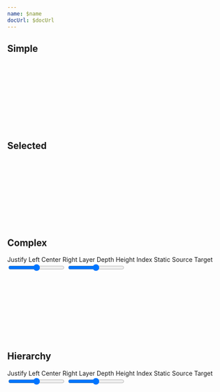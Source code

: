 ```yaml
---
name: $name
docUrl: $docUrl
---
```


<script lang="ts">
	import { scaleTime, scaleSequential } from 'd3-scale';
	import { hierarchy } from 'd3-hierarchy';
	import { interpolateCool } from 'd3-scale-chromatic';
	import { extent } from 'd3-array';
	import { format } from 'date-fns';

	import { Field, ToggleGroup, ToggleOption } from 'svelte-ux';
	import { formatDate, PeriodType } from 'svelte-ux/utils/date';

	import Chart, { Svg } from '$lib/components/Chart.svelte';
	import Group from '$lib/components/Group.svelte';
	import Link from '$lib/components/Link.svelte';
	import Rect from '$lib/components/Rect.svelte';
	import Sankey from '$lib/components/Sankey.svelte';
	import Text from '$lib/components/Text.svelte';

	import Preview from '$lib/docs/Preview.svelte';

	import { simpleData, complexData, greenhouse } from '../_data/graph';
	import { complexData as hierarchyComplexData } from '../_data/hierarchy'
	import { graphFromHierarchy, graphFromNode } from '$lib/utils/graph';

	const colorScale = scaleSequential(interpolateCool)
	
	let highlightLinkIndexes = [];
	let nodeAlign = 'justify';
	let nodePadding = 4;
	let nodeWidth = 10;
	let nodeColorBy = 'layer';
	let linkColorBy = 'static';

	$: linkOpacity = linkColorBy === 'static' ? 
	{
		default: 0.1,
		hover: 0.1,
		other: 0.01,
	} : {
		default: 0.2,
		hover: 0.2,
		other: 0.01,
	};

	const complexDataHierarchy = hierarchy(hierarchyComplexData)
		.sum((d) => d.value)
		.sort((a, b) => b.value - a.value);

	$: hierarchyGraph = graphFromHierarchy(complexDataHierarchy);

	let selectedNode = null
	$: selectedNode && console.log(graphFromNode(selectedNode))
</script>

## Simple

<Preview>
	<div class="h-[400px] p-4 border rounded">
		<Chart data={simpleData}>
			<Svg>
				<Sankey nodeId={d => d.id} let:links let:nodes>
					{#each links as link}
						<Link sankey data={link} stroke="#ddd" stroke-opacity={0.5} stroke-width={link.width} />
					{/each}
					{#each nodes as node (node.id)}
						{@const nodeWidth = node.x1 - node.x0}
						{@const nodeHeight = node.y1 - node.y0}
						<Group x={node.x0} y={node.y0}>
							<Rect
								width={nodeWidth}
								height={nodeHeight}
								class="fill-blue-500"
							/>
							<Text
								value={node.id}
								x={node.height === 0 ? -4 : nodeWidth + 4}
								y={nodeHeight / 2}
								textAnchor={node.height === 0 ? 'end' : 'start'}
								verticalAnchor="middle"
							/>
						</Group>
					{/each}
				</Sankey>
			</Svg>
		</Chart>
	</div>
</Preview>

## Selected

<Preview>
	<div class="h-[600px] p-4 border rounded">
		<Chart data={selectedNode ? graphFromNode(selectedNode) : greenhouse}>
			<Svg>
				<Sankey nodeId={d => d.name} nodeWidth={8} let:links let:nodes>
    				{#each links as link (link.source.name + '-' + link.target.name)}
    					<Link sankey data={link} stroke="#ddd" stroke-opacity={0.5} stroke-width={link.width} tweened />
    				{/each}
    				{#each nodes as node (node.name)}
    					{@const nodeWidth = node.x1 - node.x0}
    					{@const nodeHeight = node.y1 - node.y0}
    					<Group x={node.x0} y={node.y0} tweened on:click={() => {
								selectedNode = (node === selectedNode || node.sourceLinks.length === 0) ? null : node}}>
    						<Rect
    							width={nodeWidth}
    							height={nodeHeight}
    							class="fill-blue-500"
									tweened
    						/>
    						<Text
    							value={node.name}
    							x={node.height === 0 ? -4 : nodeWidth + 4}
    							y={nodeHeight / 2}
    							textAnchor={node.height === 0 ? 'end' : 'start'}
    							verticalAnchor="middle"
    						/>
    					</Group>
    				{/each}
    			</Sankey>
    		</Svg>
    	</Chart>
    </div>
</Preview>

## Complex

<div class="grid grid-flow-col gap-4 mb-4">
	<Field label="Align">
		<ToggleGroup bind:value={nodeAlign} contained classes={{ root: 'w-full', options: 'w-full' }}>
			<ToggleOption value="justify">Justify</ToggleOption>
			<ToggleOption value="left">Left</ToggleOption>
			<ToggleOption value="center">Center</ToggleOption>
			<ToggleOption value="right">Right</ToggleOption>
		</ToggleGroup>
	</Field>
	<Field label="Node Color">
		<ToggleGroup bind:value={nodeColorBy} contained classes={{ root: 'w-full', options: 'w-full' }}>
			<ToggleOption value="layer">Layer</ToggleOption>
			<ToggleOption value="depth">Depth</ToggleOption>
			<ToggleOption value="height">Height</ToggleOption>
			<ToggleOption value="index">Index</ToggleOption>
		</ToggleGroup>
	</Field>
	<Field label="Link Color">
		<ToggleGroup bind:value={linkColorBy} contained classes={{ root: 'w-full', options: 'w-full' }}>
			<ToggleOption value="static">Static</ToggleOption>
			<ToggleOption value="source">Source</ToggleOption>
			<ToggleOption value="target">Target</ToggleOption>
		</ToggleGroup>
	</Field>
	<Field label="Node Padding">
		<input type="range" bind:value={nodePadding} max={20} step={1} class="w-full h-8" />
	</Field>
	<Field label="Node Width">
		<input type="range" bind:value={nodeWidth} max={20} step={1} class="w-full h-8" />
	</Field>
</div>

<Preview>
	<div class="h-[800px] p-4 border rounded">
		<Chart data={complexData} padding={{ right: 100 }}>
			<Svg>
				<Sankey
					{nodeAlign}
					{nodePadding}
					{nodeWidth}
					let:links
					let:nodes
					on:update={e => {
						// Calculate domain extents from Sankey data
						// TODO: Update as 'nodeColorBy' changes
						const extents = extent(e.detail.nodes, d => d[nodeColorBy]);
						colorScale.domain(extents);
					}}
				>
					{#each links as link, i}
						<Link
							sankey
							data={link}
							stroke={linkColorBy === 'static' ? "black" : colorScale(link[linkColorBy][nodeColorBy])}
							stroke-opacity={highlightLinkIndexes.length ? highlightLinkIndexes.includes(i) ? linkOpacity.hover : linkOpacity.other : linkOpacity.default}
							stroke-width={link.width}
							on:mouseover={() => highlightLinkIndexes = [i]}
							on:mouseout={() => highlightLinkIndexes = []}
							tweened
						/>
					{/each}
					{#each nodes as node}
						{@const nodeWidth = node.x1 - node.x0}
						{@const nodeHeight = node.y1 - node.y0}
						<Group x={node.x0} y={node.y0} tweened>
							<Rect
								width={nodeWidth}
								height={nodeHeight}
								fill={colorScale(node[nodeColorBy])}
								fill-opacity={0.5}
								on:mouseover={() => {
									highlightLinkIndexes = [
										...node.sourceLinks.map((l) => l.index),
										...node.targetLinks.map((l) => l.index),
									];
								}}
								on:mouseout={() => highlightLinkIndexes = []}
								tweened
							/>
							<Text
								value={node.name}
								x={nodeWidth + 4}
								y={nodeHeight / 2}
								dy={-2}
								verticalAnchor="middle"
								style="font-size: .6rem"
							/>
						</Group>
					{/each}
				</Sankey>
			</Svg>
		</Chart>
	</div>
</Preview>

## Hierarchy

<div class="grid grid-flow-col gap-4 mb-4">
	<Field label="Align">
		<ToggleGroup bind:value={nodeAlign} contained classes={{ root: 'w-full', options: 'w-full' }}>
			<ToggleOption value="justify">Justify</ToggleOption>
			<ToggleOption value="left">Left</ToggleOption>
			<ToggleOption value="center">Center</ToggleOption>
			<ToggleOption value="right">Right</ToggleOption>
		</ToggleGroup>
	</Field>
	<Field label="Node Color">
		<ToggleGroup bind:value={nodeColorBy} contained classes={{ root: 'w-full', options: 'w-full' }}>
			<ToggleOption value="layer">Layer</ToggleOption>
			<ToggleOption value="depth">Depth</ToggleOption>
			<ToggleOption value="height">Height</ToggleOption>
			<ToggleOption value="index">Index</ToggleOption>
		</ToggleGroup>
	</Field>
	<Field label="Link Color">
		<ToggleGroup bind:value={linkColorBy} contained classes={{ root: 'w-full', options: 'w-full' }}>
			<ToggleOption value="static">Static</ToggleOption>
			<ToggleOption value="source">Source</ToggleOption>
			<ToggleOption value="target">Target</ToggleOption>
		</ToggleGroup>
	</Field>
	<Field label="Node Padding">
		<input type="range" bind:value={nodePadding} max={20} step={1} class="w-full h-8" />
	</Field>
	<Field label="Node Width">
		<input type="range" bind:value={nodeWidth} max={20} step={1} class="w-full h-8" />
	</Field>
</div>

<Preview>
	<div class="h-[2000px] p-4 border rounded">
		<Chart data={hierarchyGraph} padding={{ right: 100 }}>
			<Svg>
				<Sankey
					{nodeAlign}
					{nodePadding}
					{nodeWidth}
					let:links
					let:nodes
					on:update={e => {
						// Calculate domain extents from Sankey data
						// TODO: Update as 'nodeColorBy' changes
						const extents = extent(e.detail.nodes, d => d[nodeColorBy]);
						colorScale.domain(extents);
					}}
				>
					{#each links as link, i}
						<Link
							sankey
							data={link}
							stroke={linkColorBy === 'static' ? "black" : colorScale(link[linkColorBy][nodeColorBy])}
							stroke-opacity={highlightLinkIndexes.length ? highlightLinkIndexes.includes(i) ? linkOpacity.hover : linkOpacity.other : linkOpacity.default}
							stroke-width={link.width}
							on:mouseover={() => highlightLinkIndexes = [i]}
							on:mouseout={() => highlightLinkIndexes = []}
							tweened
						/>
					{/each}
					{#each nodes as node}
						{@const nodeWidth = node.x1 - node.x0}
						{@const nodeHeight = node.y1 - node.y0}
						<Group x={node.x0} y={node.y0} tweened>
							<Rect
								width={nodeWidth}
								height={nodeHeight}
								fill={colorScale(node[nodeColorBy])}
								fill-opacity={0.5}
								on:mouseover={() => {
									highlightLinkIndexes = [
										...node.sourceLinks.map((l) => l.index),
										...node.targetLinks.map((l) => l.index),
									];
								}}
								on:mouseout={() => highlightLinkIndexes = []}
								tweened
							/>
							<Text
								value={node.data.name}
								x={nodeWidth + 4}
								y={nodeHeight / 2}
								dy={-2}
								verticalAnchor="middle"
								style="font-size: .6rem"
							/>
						</Group>
					{/each}
				</Sankey>
			</Svg>
		</Chart>
	</div>
</Preview>

